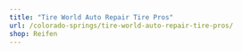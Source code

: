```yaml
---
title: "Tire World Auto Repair Tire Pros"
url: /colorado-springs/tire-world-auto-repair-tire-pros/
shop: Reifen
---
```

